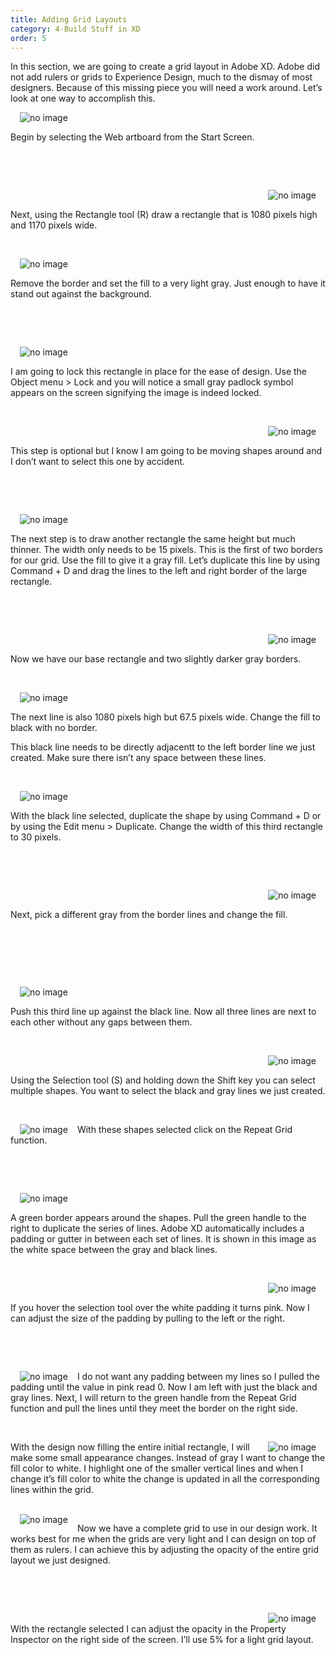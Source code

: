 ```yaml
---
title: Adding Grid Layouts
category: 4-Build Stuff in XD
order: 5
---
```


In this section, we are going to create a grid layout in Adobe XD. Adobe did not add rulers or grids to Experience Design, much to the dismay of most designers. Because of this missing piece you will need a work around. Let’s look at one way to accomplish this.


 <img style="padding: 0px 15px;float:left;" src="https://iwilfried.github.io/Adobe-XD-eBook/images/XD-GridLayout-01.png" alt="no image"/>  
 
&nbsp;   

Begin by selecting the Web artboard from the Start Screen.

&nbsp;   

&nbsp;   

<img style="padding: 0px 15px;float:right;" src="https://iwilfried.github.io/Adobe-XD-eBook/images/XD-GridLayout-02.png" alt="no image"/>  

&nbsp;   

Next, using the Rectangle tool (R) draw a rectangle that is 1080 pixels high and 1170 pixels wide.



&nbsp;   

<img style="padding: 0px 15px;float:left;" src="https://iwilfried.github.io/Adobe-XD-eBook/images/XD-GridLayout-03.png" alt="no image"/>  

&nbsp;   

Remove the border and set the fill to a very light gray. Just enough to have it stand out against the background.

&nbsp;   

&nbsp;   

<img style="padding: 0px 15px;float:left;" src="https://iwilfried.github.io/Adobe-XD-eBook/images/XD-GridLayout-04.png" alt="no image"/>  

&nbsp;   

I am going to lock this rectangle in place for the ease of design. 
Use the Object menu > Lock and you will notice a small gray padlock symbol appears on the screen signifying the image is indeed locked.


&nbsp;   

<img style="padding: 0px 15px;float:right;" src="https://iwilfried.github.io/Adobe-XD-eBook/images/XD-GridLayout-05.png" alt="no image"/>  

&nbsp;   

This step is optional but I know I am going to be moving shapes around and I don’t want to select this one by accident.

&nbsp;   

&nbsp;   

<img style="padding: 0px 15px;float:left;" src="https://iwilfried.github.io/Adobe-XD-eBook/images/XD-GridLayout-06.png" alt="no image"/>  

 &nbsp;   
 
The next step is to draw another rectangle the same height but much thinner. The width only needs to be 15 pixels.
This is the first of two borders for our grid. Use the fill to give it a gray fill. Let’s duplicate this line by using Command + D and drag the lines to the left and right border of the large rectangle.
 
&nbsp;   

&nbsp;   

<img style="padding: 0px 15px;float:right;" src="https://iwilfried.github.io/Adobe-XD-eBook/images/XD-GridLayout-07.png" alt="no image"/>  

&nbsp;   

Now we have our base rectangle and two slightly darker gray borders.

&nbsp;   

<img style="padding: 0px 15px;float:left;" src="https://iwilfried.github.io/Adobe-XD-eBook/images/XD-GridLayout-08.png" alt="no image"/>  

&nbsp;   

The next line is also 1080 pixels high but 67.5 pixels wide. 
Change the fill to black with no border.

This black line needs to be directly adjacentt to the left border line we just created. Make sure there isn’t any space between these lines.

&nbsp;   

<img style="padding: 0px 15px;float:left;" src="https://iwilfried.github.io/Adobe-XD-eBook/images/XD-GridLayout-09.png" alt="no image"/>  

&nbsp;   

With the black line selected, duplicate the shape by using Command + D or by using the Edit menu > Duplicate.
Change the width of this third rectangle to 30 pixels.

&nbsp;   

&nbsp;   

<img style="padding: 0px 15px;float:right;" src="https://iwilfried.github.io/Adobe-XD-eBook/images/XD-GridLayout-10.png" alt="no image"/>  

&nbsp;   

Next, pick a different gray from the border lines and change the fill.

&nbsp;   

&nbsp;   

&nbsp;   

<img style="padding: 0px 15px;float:left;" src="https://iwilfried.github.io/Adobe-XD-eBook/images/XD-GridLayout-11.png" alt="no image"/> 

&nbsp;   

Push this third line up against the black line. Now all three lines are next to each other without any gaps between them.  


&nbsp;   

<img style="padding: 0px 15px;float:right;" src="https://iwilfried.github.io/Adobe-XD-eBook/images/XD-GridLayout-12.png" alt="no image"/>  

&nbsp;   

Using the Selection tool (S) and holding down the Shift key you can select multiple shapes.
You want to select the black and gray lines we just created.
  
&nbsp;   

  
<img style="padding: 0px 15px;float:left;" src="https://iwilfried.github.io/Adobe-XD-eBook/images/XD-GridLayout-13.png" alt="no image"/>  

With these shapes selected click on the Repeat Grid function.
  
&nbsp;   

&nbsp;   
  
<img style="padding: 0px 15px;float:left;" src="https://iwilfried.github.io/Adobe-XD-eBook/images/XD-GridLayout-14.png" alt="no image"/>
&nbsp;   

A green border appears around the shapes. Pull the green handle to the right to duplicate the series of lines.
Adobe XD automatically includes a padding or gutter in between each set of lines. It is shown in this image as the white space between the gray and black lines.

&nbsp;   

 <img style="padding: 0px 15px;float:right;" src="https://iwilfried.github.io/Adobe-XD-eBook/images/XD-GridLayout-15.png" alt="no image"/>  

&nbsp;   

If you hover the selection tool over the white padding it turns pink. Now I can adjust the size of the padding by pulling to the left or the right.

&nbsp;   

&nbsp;   


<img style="padding: 0px 15px;float:left;" src="https://iwilfried.github.io/Adobe-XD-eBook/images/XD-GridLayout-16.png" alt="no image"/> 

I do not want any padding between my lines so I pulled the padding until the value in pink read 0. Now I am left with just the black and gray lines.
Next, I will return to the green handle from the Repeat Grid function and pull the lines until they meet the border on the right side.

&nbsp;   


<img style="padding: 0px 15px;float:right;" src="https://iwilfried.github.io/Adobe-XD-eBook/images/XD-GridLayout-17.png" alt="no image"/>  
With the design now filling the entire initial rectangle, I will make some small appearance changes.
Instead of gray I want to change the fill color to white.
I highlight one of the smaller vertical lines and when I change it’s fill color to white the change is updated in all the corresponding lines within the grid.


&nbsp;   
<img style="padding: 0px 15px;float:left;" src="https://iwilfried.github.io/Adobe-XD-eBook/images/XD-GridLayout-18.png" alt="no image"/>  

Now we have a complete grid to use in our design work.
It works best for me when the grids are very light and I can design on top of them as rulers.
I can achieve this by adjusting the opacity of the entire grid layout we just designed.

&nbsp;   

&nbsp;   

<img style="padding: 0px 15px;float:right;" src="https://iwilfried.github.io/Adobe-XD-eBook/images/XD-GridLayout-19.png" alt="no image"/>  
 
&nbsp;   
With the rectangle selected I can adjust the opacity in the Property Inspector on the right side of the screen.
I’ll use 5% for a light grid layout.

&nbsp;   

&nbsp;   

&nbsp;   

&nbsp;   